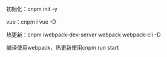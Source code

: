 初始化：cnpm init -y

vue：cnpm i vue -D

热更新：cnpm iwebpack-dev-server webpack webpack-cli -D

编译使用webpack，热更新使用cnpm run start